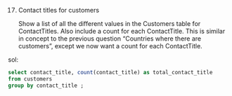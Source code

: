 17. Contact titles for customers

    Show a list of all the different values in the Customers table for ContactTitles. Also include a count for each ContactTitle. This is similar in concept to the previous question “Countries where there are customers”, except we now want a count for each ContactTitle.

sol:

```sql
select contact_title, count(contact_title) as total_contact_title
from customers
group by contact_title ;
```

